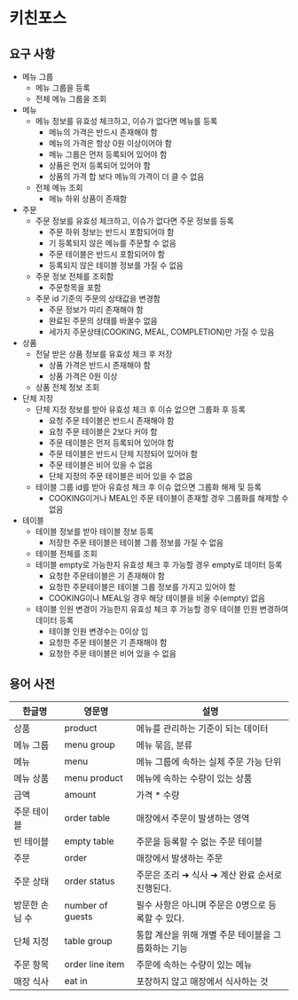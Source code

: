 # 키친포스

## 요구 사항
* 메뉴 그룹
    * 메뉴 그룹을 등록
    * 전체 메뉴 그룹을 조회
* 메뉴
    * 메뉴 정보를 유효성 체크하고, 이슈가 없다면 메뉴를 등록
        * 메뉴의 가격은 반드시 존재해야 함
        * 메뉴의 가격은 항상 0원 이상이어야 함
        * 메뉴 그룹은 먼저 등록되어 있어야 함
        * 상품은 먼저 등록되어 있어야 함
        * 상품의 가격 합 보다 메뉴의 가격이 더 클 수 없음
    * 전체 메뉴 조회
        * 메뉴 하위 상품이 존재함
* 주문
    * 주문 정보를 유효성 체크하고, 이슈가 없다면 주문 정보를 등록
        * 주문 하위 정보는 반드시 포함되어야 함
        * 기 등록되지 않은 메뉴를 주문할 수 없음
        * 주문 테이블은 반드시 포함되어야 함
        * 등록되지 않은 테이블 정보를 가질 수 없음
    * 주문 정보 전체를 조회함
        * 주문항목을 포함
    * 주문 id 기준의 주문의 상태값을 변경함    
        * 주문 정보가 미리 존재해야 함
        * 완료된 주문의 상태를 바꿀수 없음
        * 세가지 주문상태(COOKING, MEAL, COMPLETION)만 가질 수 있음
* 상품
    * 전달 받은 상품 정보를 유효성 체크 후 저장
        * 상품 가격은 반드시 존재해야 함
        * 상품 가격은 0원 이상
    * 상품 전체 정보 조회
* 단체 지정
    * 단체 지정 정보를 받아 유효성 체크 후 이슈 없으면 그룹화 후 등록
        * 요청 주문 테이블은 반드시 존재해야 함
        * 요청 주문 테이블은 2보다 커야 함
        * 주문 테이블은 먼저 등록되어 있어야 함
        * 주문 테이블은 반드시 단체 지정되어 있어야 함
        * 주문 테이블은 비어 있을 수 없음
        * 단체 지정의 주문 테이블은 비어 있을 수 없음
    * 테이블 그룹 id를 받아 유효성 체크 후 이슈 없으면 그룹화 해제 및 등록
        * COOKING이거나 MEAL인 주문 테이블이 존재할 경우 그룹화를 해제할 수 없음
* 테이블
    * 테이블 정보를 받아 테이블 정보 등록
        * 저장한 주문 테이블은 테이블 그룹 정보를 가질 수 없음
    * 테이블 전체를 조회
    * 테이블 empty로 가능한지 유효성 체크 후 가능할 경우 empty로 데이터 등록
        * 요청한 주문테이블은 기 존재해야 함
        * 요청한 주문테이블은 테이블 그룹 정보를 가지고 있어야 함
        * COOKING이나 MEAL일 경우 해당 테이블을 비울 수(empty) 없음 
    * 테이블 인원 변경이 가능한지 유효성 체크 후 가능할 경우 테이블 인원 변경하여 데이터 등록
        * 테이블 인원 변경수는 0이상 임
        * 요청한 주문 테이블은 기 존재해야 함
        * 요청한 주문 테이블은 비어 있을 수 없음
            
## 용어 사전

| 한글명 | 영문명 | 설명 |
| --- | --- | --- |
| 상품 | product | 메뉴를 관리하는 기준이 되는 데이터 |
| 메뉴 그룹 | menu group | 메뉴 묶음, 분류 |
| 메뉴 | menu | 메뉴 그룹에 속하는 실제 주문 가능 단위 |
| 메뉴 상품 | menu product | 메뉴에 속하는 수량이 있는 상품 |
| 금액 | amount | 가격 * 수량 |
| 주문 테이블 | order table | 매장에서 주문이 발생하는 영역 |
| 빈 테이블 | empty table | 주문을 등록할 수 없는 주문 테이블 |
| 주문 | order | 매장에서 발생하는 주문 |
| 주문 상태 | order status | 주문은 조리 ➜ 식사 ➜ 계산 완료 순서로 진행된다. |
| 방문한 손님 수 | number of guests | 필수 사항은 아니며 주문은 0명으로 등록할 수 있다. |
| 단체 지정 | table group | 통합 계산을 위해 개별 주문 테이블을 그룹화하는 기능 |
| 주문 항목 | order line item | 주문에 속하는 수량이 있는 메뉴 |
| 매장 식사 | eat in | 포장하지 않고 매장에서 식사하는 것 |
